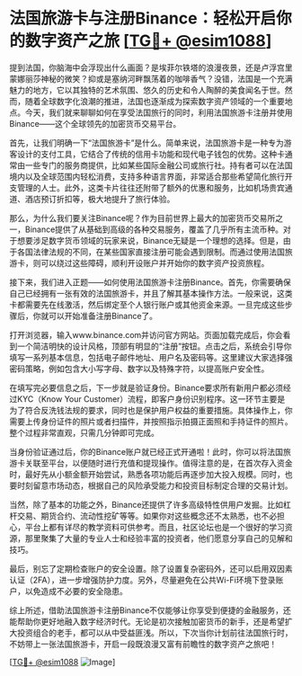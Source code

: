 # 法国旅游卡与注册Binance：轻松开启你的数字资产之旅 [[TG💪+ @esim1088](https://t.me/s/esim1088)]

提到法国，你脑海中会浮现出什么画面？是埃菲尔铁塔的浪漫夜景，还是卢浮宫里蒙娜丽莎神秘的微笑？抑或是塞纳河畔飘荡着的咖啡香气？没错，法国是一个充满魅力的地方，它以其独特的艺术氛围、悠久的历史和令人陶醉的美食闻名于世。然而，随着全球数字化浪潮的推进，法国也逐渐成为探索数字资产领域的一个重要地点。今天，我们就来聊聊如何在享受法国旅行的同时，利用法国旅游卡注册并使用Binance——这个全球领先的加密货币交易平台。

首先，让我们明确一下“法国旅游卡”是什么。简单来说，法国旅游卡是一种专为游客设计的支付工具，它结合了传统的信用卡功能和现代电子钱包的优势。这种卡通常由一些专门的服务商提供，比如某些国际金融公司或旅行社。持有者可以在法国境内以及全球范围内轻松消费，支持多种语言界面，非常适合那些希望简化旅行开支管理的人士。此外，这类卡片往往还附带了额外的优惠和服务，比如机场贵宾通道、酒店预订折扣等，极大地提升了旅行体验。

那么，为什么我们要关注Binance呢？作为目前世界上最大的加密货币交易所之一，Binance提供了从基础到高级的各种交易服务，覆盖了几乎所有主流币种。对于想要涉足数字货币领域的玩家来说，Binance无疑是一个理想的选择。但是，由于各国法律法规的不同，在某些国家直接注册可能会遇到限制。而通过使用法国旅游卡，则可以绕过这些障碍，顺利开设账户并开始你的数字资产投资旅程。

接下来，我们进入正题——如何使用法国旅游卡注册Binance。首先，你需要确保自己已经拥有一张有效的法国旅游卡，并且了解其基本操作方法。一般来说，这类卡都需要先在线激活，然后绑定至个人银行账户或其他资金来源。一旦完成这些步骤后，你就可以开始准备注册Binance了。

打开浏览器，输入www.binance.com并访问官方网站。页面加载完成后，你会看到一个简洁明快的设计风格，顶部有明显的“注册”按钮。点击之后，系统会引导你填写一系列基本信息，包括电子邮件地址、用户名及密码等。这里建议大家选择强密码策略，例如包含大小写字母、数字以及特殊字符，以提高账户安全性。

在填写完必要信息之后，下一步就是验证身份。Binance要求所有新用户都必须经过KYC（Know Your Customer）流程，即客户身份识别程序。这一环节主要是为了符合反洗钱法规的要求，同时也是保护用户权益的重要措施。具体操作上，你需要上传身份证件的照片或者扫描件，并按照指示拍摄正面照和手持证件的照片。整个过程非常直观，只需几分钟即可完成。

当身份验证通过后，你的Binance账户就已经正式开通啦！此时，你可以将法国旅游卡关联至平台，以便随时进行充值和提现操作。值得注意的是，在首次存入资金时，最好先从小额金额开始尝试，熟悉各项功能后再逐步加大投入规模。同时，也要时刻留意市场动态，根据自己的风险承受能力和投资目标制定合理的交易计划。

当然，除了基本的功能之外，Binance还提供了许多高级特性供用户发掘。比如杠杆交易、期货合约、流动性挖矿等等。如果你对这些概念还不太熟悉，也不必担心，平台上都有详尽的教学资料可供参考。而且，社区论坛也是一个很好的学习资源，那里聚集了大量的专业人士和经验丰富的投资者，他们愿意分享自己的见解和技巧。

最后，别忘了定期检查账户的安全设置。除了设置复杂密码外，还可以启用双因素认证（2FA），进一步增强防护力度。另外，尽量避免在公共Wi-Fi环境下登录账户，以免造成不必要的安全隐患。

综上所述，借助法国旅游卡注册Binance不仅能够让你享受到便捷的金融服务，还能帮助你更好地融入数字经济时代。无论是初次接触加密货币的新手，还是希望扩大投资组合的老手，都可以从中受益匪浅。所以，下次当你计划前往法国旅行时，不妨带上一张法国旅游卡，开启一段既浪漫又富有前瞻性的数字资产之旅吧！

[[TG💪+ @esim1088](https://t.me/s/esim1088) ![Image](https://i.postimg.cc/4NQfJmqS/Snipaste-2025-05-13-00-14-12.png)]